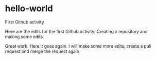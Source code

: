 # hello-world
First Github activity

Here are the edits for the first Github activity. Creating a repository
and making some edits.


Great work. Here it goes again. I will make some more edits, create a pull request and merge the request again.
